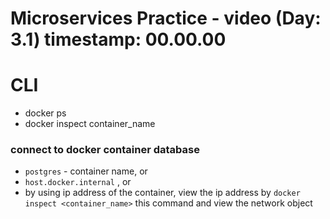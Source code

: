 # Microservices Practice - video (Day: 3.1) timestamp: 00.00.00

# CLI

- docker ps
- docker inspect container_name

### connect to docker container database

- `postgres` - container name, or
- `host.docker.internal` , or
- by using ip address of the container, view the ip address by `docker inspect <container_name>` this command and view the network object
